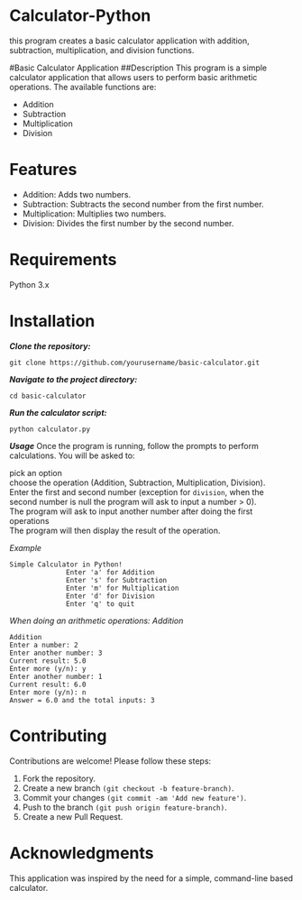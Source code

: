 # Calculator-Python
this program creates a basic calculator application with addition, subtraction, multiplication, and division functions.


#Basic Calculator Application
##Description
This program is a simple calculator application that allows users to perform basic arithmetic operations. The available functions are:

- Addition
- Subtraction
- Multiplication
- Division


# Features
- Addition: Adds two numbers.
- Subtraction: Subtracts the second number from the first number.
- Multiplication: Multiplies two numbers.
- Division: Divides the first number by the second number.

# Requirements
Python 3.x

# Installation
***Clone the repository:***

```
git clone https://github.com/yourusername/basic-calculator.git
```

***Navigate to the project directory:***

```
cd basic-calculator
```

***Run the calculator script:***

```
python calculator.py
```

***Usage***
Once the program is running, follow the prompts to perform calculations. You will be asked to:

pick an option  
choose the operation (Addition, Subtraction, Multiplication, Division).  
Enter the first and second number (exception for `division`, when the second number is null the program will ask to input a number > 0).  
The program will ask to input another number after doing the first operations  
The program will then display the result of the operation.  

*Example*
```
Simple Calculator in Python!
              Enter 'a' for Addition
              Enter 's' for Subtraction
              Enter 'm' for Multiplication
              Enter 'd' for Division
              Enter 'q' to quit
```

*When doing an arithmetic operations: Addition*
```
Addition
Enter a number: 2
Enter another number: 3
Current result: 5.0
Enter more (y/n): y
Enter another number: 1
Current result: 6.0
Enter more (y/n): n
Answer = 6.0 and the total inputs: 3
```
# Contributing
Contributions are welcome! Please follow these steps:

1. Fork the repository.
2. Create a new branch `(git checkout -b feature-branch)`.
3. Commit your changes `(git commit -am 'Add new feature')`.
4. Push to the branch `(git push origin feature-branch)`.
5. Create a new Pull Request.


# Acknowledgments
This application was inspired by the need for a simple, command-line based calculator.
